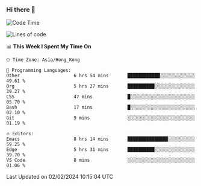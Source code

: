### Hi there 👋

<!--
**nicehiro/nicehiro** is a ✨ _special_ ✨ repository because its `README.md` (this file) appears on your GitHub profile.

Here are some ideas to get you started:

- 🔭 I’m currently working on ...
- 🌱 I’m currently learning ...
- 👯 I’m looking to collaborate on ...
- 🤔 I’m looking for help with ...
- 💬 Ask me about ...
- 📫 How to reach me: ...
- 😄 Pronouns: ...
- ⚡ Fun fact: ...
-->

<!--START_SECTION:waka-->
![Code Time](http://img.shields.io/badge/Code%20Time-215%20hrs%2010%20mins-blue)

![Lines of code](https://img.shields.io/badge/From%20Hello%20World%20I%27ve%20Written-2.6%20million%20lines%20of%20code-blue)

📊 **This Week I Spent My Time On** 

```text
🕑︎ Time Zone: Asia/Hong_Kong

💬 Programming Languages: 
Other                    6 hrs 54 mins       ████████████░░░░░░░░░░░░░   49.61 % 
Org                      5 hrs 27 mins       ██████████░░░░░░░░░░░░░░░   39.27 % 
CSS                      47 mins             █░░░░░░░░░░░░░░░░░░░░░░░░   05.70 % 
Bash                     17 mins             █░░░░░░░░░░░░░░░░░░░░░░░░   02.10 % 
Git                      9 mins              ░░░░░░░░░░░░░░░░░░░░░░░░░   01.19 % 

🔥 Editors: 
Emacs                    8 hrs 14 mins       ███████████████░░░░░░░░░░   59.25 % 
Edge                     5 hrs 31 mins       ██████████░░░░░░░░░░░░░░░   39.70 % 
VS Code                  8 mins              ░░░░░░░░░░░░░░░░░░░░░░░░░   01.06 % 
```


 Last Updated on 02/02/2024 10:15:04 UTC
<!--END_SECTION:waka-->
